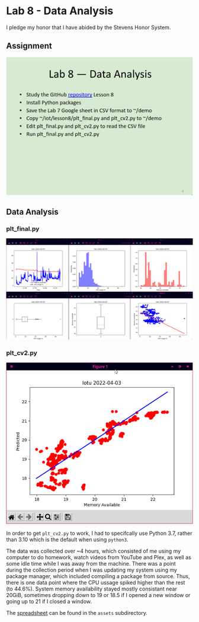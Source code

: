 # Lab 8 - Data Analysis

I pledge my honor that I have abided by the Stevens Honor System.

## Assignment

![](assets/Lab8.png)

## Data Analysis

### plt_final.py
![](assets/plt_final.png)

### plt_cv2.py
![](assets/plt_cv2.png)

In order to get `plt_cv2.py` to work, I had to specifcally use Python 3.7, rather than 3.10 which is the default when using `python3`.

The data was collected over ~4 hours, which consisted of me using my computer to do homework, watch videos from YouTube and Plex, as well as some idle time while I was away from the machine. There was a point during the collection period when I was updating my system using my package manager, which included compiling a package from source. Thus, there is one data point where the CPU ussage spiked higher than the rest (to 44.6%). System memory availability stayed mostly consistant near 20GiB, sometimes dropping down to 19 or 18.5 if I opened a new window or going up to 21 if I closed a window.

The [spreadsheet](assets/cpudata.csv) can be found in the `assets` subdirectory.